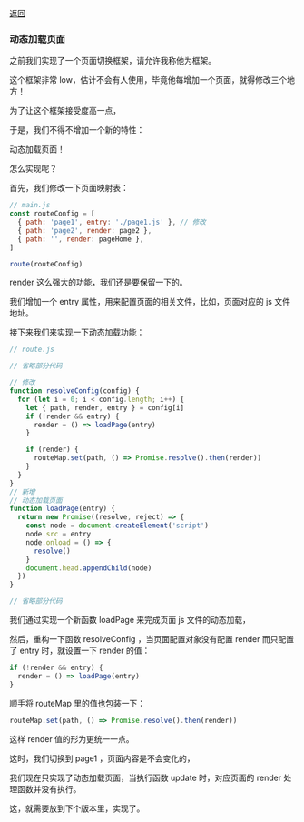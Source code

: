 [返回](/README.md)

### 动态加载页面

之前我们实现了一个页面切换框架，请允许我称他为框架。

这个框架非常 low，估计不会有人使用，毕竟他每增加一个页面，就得修改三个地方！

为了让这个框架接受度高一点，

于是，我们不得不增加一个新的特性：

动态加载页面！

怎么实现呢？

首先，我们修改一下页面映射表：

```js
// main.js
const routeConfig = [
  { path: 'page1', entry: './page1.js' }, // 修改
  { path: 'page2', render: page2 },
  { path: '', render: pageHome },
]

route(routeConfig)
```

render 这么强大的功能，我们还是要保留一下的。

我们增加一个 entry 属性，用来配置页面的相关文件，比如，页面对应的 js 文件地址。

接下来我们来实现一下动态加载功能：

```js
// route.js

// 省略部分代码

// 修改
function resolveConfig(config) {
  for (let i = 0; i < config.length; i++) {
    let { path, render, entry } = config[i]
    if (!render && entry) {
      render = () => loadPage(entry)
    }

    if (render) {
      routeMap.set(path, () => Promise.resolve().then(render))
    }
  }
}
// 新增
// 动态加载页面
function loadPage(entry) {
  return new Promise((resolve, reject) => {
    const node = document.createElement('script')
    node.src = entry
    node.onload = () => {
      resolve()
    }
    document.head.appendChild(node)
  })
}

// 省略部分代码
```

我们通过实现一个新函数 loadPage 来完成页面 js 文件的动态加载，

然后，重构一下函数 resolveConfig ，当页面配置对象没有配置 render 而只配置了 entry 时，就设置一下 render 的值：

```js
if (!render && entry) {
  render = () => loadPage(entry)
}
```

顺手将 routeMap 里的值也包装一下：

```js
routeMap.set(path, () => Promise.resolve().then(render))
```

这样 render 值的形为更统一一点。

这时，我们切换到 page1 ，页面内容是不会变化的，

我们现在只实现了动态加载页面，当执行函数 update 时，对应页面的 render 处理函数并没有执行。

这，就需要放到下个版本里，实现了。
